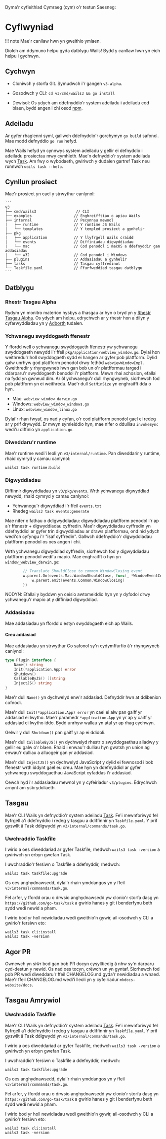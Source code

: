 Dyma'r cyfieithiad Cymraeg (cym) o'r testun Saesneg:

# Cyflwyniad

!!! note Mae'r canllaw hwn yn gweithio ymlaen.

Diolch am ddymuno helpu gyda datblygu Wails! Bydd y canllaw hwn yn eich helpu i
gychwyn.

## Cychwyn

- Cloniwch y storfa Git. Symudwch i'r gangen `v3-alpha`.
- Gosodwch y CLI: `cd v3/cmd/wails3 && go install`

- Dewisol: Os ydych am ddefnyddio'r system adeiladu i adeiladu cod blaen, bydd
  angen i chi osod [npm](https://nodejs.org/en/download).

## Adeiladu

Ar gyfer rhaglenni syml, gallwch ddefnyddio'r gorchymyn `go build` safonol. Mae
modd defnyddio `go run` hefyd.

Mae Wails hefyd yn cynnwys system adeiladu y gellir ei defnyddio i adeiladu
prosiectau mwy cymhleth. Mae'n defnyddio'r system adeiladu wych
[Task](https://taskfile.dev). Am fwy o wybodaeth, gwiriwch y dudalen gartref
Task neu runnwch `wails task --help`.

## Cynllun prosiect

Mae'r prosiect yn cael y strwythur canlynol:

    ```
    v3
    ├── cmd/wails3                  // CLI
    ├── examples                   // Enghreifftiau o apiau Wails
    ├── internal                   // Pecynnau mewnol
    |   ├── runtime                // Y runtime JS Wails
    |   └── templates              // Y templed prosiect a gynhelir
    ├── pkg
    |   ├── application            // Y llyfrgell Wails craidd
    |   └── events                 // Diffiniadau digwyddiadau
    |   └── mac                    // Cod penodol i macOS a ddefnyddir gan addasiadau
    |   └── w32                    // Cod penodol i Windows
    ├── plugins                    // Addasiadau a gynhelir
    ├── tasks                      // Tasgau cyffredinol
    └── Taskfile.yaml              // Ffurfweddiad tasgau datblygu
    ```

## Datblygu

### Rhestr Tasgau Alpha

Rydym yn monitro materion hysbys a thasgau ar hyn o bryd yn y
[Rhestr Tasgau Alpha](https://github.com/orgs/wailsapp/projects/6). Os ydych am
helpu, edrychwch ar y rhestr hon a dilyn y cyfarwyddiadau yn y
[Adborth](../getting-started/feedback.md) tudalen.

### Ychwanegu swyddogaeth ffenestr

Y ffordd well o ychwanegu swyddogaeth ffenestr yw ychwanegu swyddogaeth newydd
i'r ffeil `pkg/application/webview_window.go`. Dylai hon weithredu'r holl
swyddogaeth sydd ei hangen ar gyfer pob platfform. Dylid galw unrhyw god
platfform penodol drwy fethôd `webviewWindowImpl`. Gweithredir y rhyngwyneb hwn
gan bob un o'r platfformau targed i ddarparu'r swyddogaeth benodol i'r
platfform. Mewn rhai achosion, efallai na fydd yn gwneud dim. Ar ôl ychwanegu'r
dull rhyngwyneb, sicrhewch fod pob platfform yn ei weithredu. Mae'r dull
`SetMinSize` yn enghraifft dda o hyn.

- Mac: `webview_window_darwin.go`
- Windows: `webview_window_windows.go`
- Linux: `webview_window_linux.go`

Dylai'r rhan fwyaf, os nad y cyfan, o'r cod platfform penodol gael ei redeg ar y
prif drywydd. Er mwyn symleiddio hyn, mae nifer o ddulliau `invokeSync` wedi'u
diffinio yn `application.go`.

### Diweddaru'r runtime

Mae'r runtime wedi'i leoli yn `v3/internal/runtime`. Pan diweddarir y runtime,
rhaid cymryd y camau canlynol:

```shell
wails3 task runtime:build
```

### Digwyddiadau

Diffinnir digwyddiadau yn `v3/pkg/events`. Wrth ychwanegu digwyddiad newydd,
rhaid cymryd y camau canlynol:

- Ychwanegu'r digwyddiad i'r ffeil `events.txt`
- Rhedeg `wails3 task events:generate`

Mae nifer o fathau o ddigwyddiadau: digwyddiadau platfform penodol i'r ap a'r
ffenestr + digwyddiadau cyffredin. Mae'r digwyddiadau cyffredin yn ddefnyddiol
ar gyfer trin digwyddiadau ar draws platfformau, ond nid ydych wedi'ch cyfyngu
i'r "isaf cyffredin". Gallwch ddefnyddio'r digwyddiadau platfform penodol os oes
angen i chi.

Wrth ychwanegu digwyddiad cyffredin, sicrhewch fod y digwyddiadau platfform
penodol wedi'u mapio. Mae enghraifft o hyn yn `window_webview_darwin.go`:

```go
		// Translate ShouldClose to common WindowClosing event
		w.parent.On(events.Mac.WindowShouldClose, func(_ *WindowEventContext) {
			w.parent.emit(events.Common.WindowClosing)
		})
```

NODYN: Efallai y byddwn yn ceisio awtomeiddio hyn yn y dyfodol drwy ychwanegu'r
mapio at y diffiniad digwyddiad.

### Addasiadau

Mae addasiadau yn ffordd o estyn swyddogaeth eich ap Wails.

#### Creu addasiad

Mae addasiadau yn strwythur Go safonol sy'n cydymffurfio â'r rhyngwyneb
canlynol:

```go
type Plugin interface {
    Name() string
    Init(*application.App) error
    Shutdown()
    CallableByJS() []string
    InjectJS() string
}
```

Mae'r dull `Name()` yn dychwelyd enw'r addasiad. Defnyddir hwn at ddibenion
cofnodi.

Mae'r dull `Init(*application.App) error` yn cael ei alw pan gaiff yr addasiad
ei lwytho. Mae'r paramedr `*application.App` yn yr ap y caiff yr addasiad ei
lwytho iddo. Bydd unrhyw wallau yn atal yr ap rhag cychwyn.

Gelwir y dull `Shutdown()` pan gaiff yr ap ei ddidoli.

Mae'r dull `CallableByJS()` yn dychwelyd rhestr o swyddogaethau alladwy y gellir
eu galw o'r blaen. Rhaid i enwau'r dulliau hyn gwatsh yn union ag enwau'r
dulliau a alluogeir gan yr addasiad.

Mae'r dull `InjectJS()` yn dychwelyd JavaScript y dylid ei fewnosod i bob
ffenestr wrth iddynt gael eu creu. Mae hyn yn ddefnyddiol ar gyfer ychwanegu
swyddogaethau JavaScript cyfaddas i'r addasiad.

Cewch hyd i'r addasiadau mewnol yn y cyfeiriadur `v3/plugins`. Edrychwch arnynt
am ysbrydoliaeth.

## Tasgau

Mae'r CLI Wails yn defnyddio'r system adeiladu [Task](https://taskfile.dev).
Fe'i mewnforiwyd fel llyfrgell a'i ddefnyddio i redeg y tasgau a ddiffinnir yn
`Taskfile.yaml`. Y prif gyswllt â Task ddigwydd yn
`v3/internal/commands/task.go`.

### Uwchraddio Taskfile

I wirio a oes diweddariad ar gyfer Taskfile, rhedwch `wails3 task -version` a
gwiriwch yn erbyn gwefan Task.

I uwchraddio'r fersiwn o Taskfile a ddefnyddir, rhedwch:

```shell
wails3 task taskfile:upgrade
```

Os oes anghydnawsedd, dylai'r rhain ymddangos yn y ffeil
`v3/internal/commands/task.go`.

Fel arfer, y ffordd orau o drwsio anghydnawsedd yw clonio'r storfa dasg yn
`https://github.com/go-task/task` a gwirio hanes y git i benderfynu beth sydd
wedi newid a pham.

I wirio bod yr holl newidiadau wedi gweithio'n gywir, ail-osodwch y CLI a
gwirio'r fersiwn eto:

```shell
wails3 task cli:install
wails3 task -version
```

## Agor PR

Gwnewch yn siŵr bod gan bob PR docyn cysylltiedig â nhw sy'n darparu cyd-destun
y newid. Os nad oes tocyn, crëwch un yn gyntaf. Sicrhewch fod pob PR wedi
diweddaru'r ffeil CHANGELOG.md gyda'r newidiadau a wnaed. Mae'r ffeil
CHANGELOG.md wedi'i lleoli yn y cyfeiriadur `mkdocs-website/docs`.

## Tasgau Amrywiol

### Uwchraddio Taskfile

Mae'r CLI Wails yn defnyddio'r system adeiladu [Task](https://taskfile.dev).
Fe'i mewnforiwyd fel llyfrgell a'i ddefnyddio i redeg y tasgau a ddiffinnir yn
`Taskfile.yaml`. Y prif gyswllt â Task ddigwydd yn
`v3/internal/commands/task.go`.

I wirio a oes diweddariad ar gyfer Taskfile, rhedwch `wails3 task -version` a
gwiriwch yn erbyn gwefan Task.

I uwchraddio'r fersiwn o Taskfile a ddefnyddir, rhedwch:

```shell
wails3 task taskfile:upgrade
```

Os oes anghydnawsedd, dylai'r rhain ymddangos yn y ffeil
`v3/internal/commands/task.go`.

Fel arfer, y ffordd orau o drwsio anghydnawsedd yw clonio'r storfa dasg yn
`https://github.com/go-task/task` a gwirio hanes y git i benderfynu beth sydd
wedi newid a pham.

I wirio bod yr holl newidiadau wedi gweithio'n gywir, ail-osodwch y CLI a
gwirio'r fersiwn eto:

```shell
wails3 task cli:install
wails3 task -version
```
